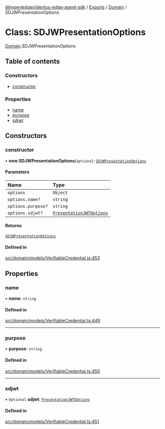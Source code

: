 [@hyperledger/identus-edge-agent-sdk](../README.md) / [Exports](../modules.md) / [Domain](../modules/Domain.md) / SDJWPresentationOptions

# Class: SDJWPresentationOptions

[Domain](../modules/Domain.md).SDJWPresentationOptions

## Table of contents

### Constructors

- [constructor](Domain.SDJWPresentationOptions.md#constructor)

### Properties

- [name](Domain.SDJWPresentationOptions.md#name)
- [purpose](Domain.SDJWPresentationOptions.md#purpose)
- [sdjwt](Domain.SDJWPresentationOptions.md#sdjwt)

## Constructors

### constructor

• **new SDJWPresentationOptions**(`options`): [`SDJWPresentationOptions`](Domain.SDJWPresentationOptions.md)

#### Parameters

| Name | Type |
| :------ | :------ |
| `options` | `Object` |
| `options.name?` | `string` |
| `options.purpose?` | `string` |
| `options.sdjwt?` | [`PresentationJWTOptions`](../modules/Domain.md#presentationjwtoptions) |

#### Returns

[`SDJWPresentationOptions`](Domain.SDJWPresentationOptions.md)

#### Defined in

[src/domain/models/VerifiableCredential.ts:453](https://github.com/hyperledger/identus-edge-agent-sdk-ts/blob/8455e548651bea11f474591a89d22007cfe2962c/src/domain/models/VerifiableCredential.ts#L453)

## Properties

### name

• **name**: `string`

#### Defined in

[src/domain/models/VerifiableCredential.ts:449](https://github.com/hyperledger/identus-edge-agent-sdk-ts/blob/8455e548651bea11f474591a89d22007cfe2962c/src/domain/models/VerifiableCredential.ts#L449)

___

### purpose

• **purpose**: `string`

#### Defined in

[src/domain/models/VerifiableCredential.ts:450](https://github.com/hyperledger/identus-edge-agent-sdk-ts/blob/8455e548651bea11f474591a89d22007cfe2962c/src/domain/models/VerifiableCredential.ts#L450)

___

### sdjwt

• `Optional` **sdjwt**: [`PresentationJWTOptions`](../modules/Domain.md#presentationjwtoptions)

#### Defined in

[src/domain/models/VerifiableCredential.ts:451](https://github.com/hyperledger/identus-edge-agent-sdk-ts/blob/8455e548651bea11f474591a89d22007cfe2962c/src/domain/models/VerifiableCredential.ts#L451)
